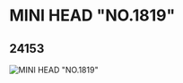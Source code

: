 # MINI HEAD "NO.1819"
## 24153
![MINI HEAD "NO.1819"](https://lc-www-live-s.legocdn.com/media/bricks/5/2/6129678.jpg)